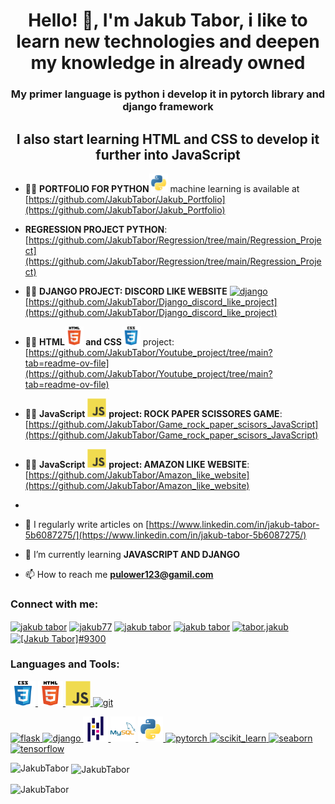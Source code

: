 
<h1 align="center">Hello! 👋, I'm Jakub Tabor, i like to learn new technologies and deepen my knowledge in already owned</h1>
<h3 align="center">My primer language is python i develop it in pytorch library and django framework</h3>
<h2 align="center">I also start learning HTML and CSS to develop it further into JavaScript</h2>

- 👨‍💻 **PORTFOLIO FOR PYTHON**<img src="https://raw.githubusercontent.com/devicons/devicon/master/icons/python/python-original.svg" alt="python" width="30" height="30"/> machine learning is available at [https://github.com/JakubTabor/Jakub_Portfolio](https://github.com/JakubTabor/Jakub_Portfolio)

- **REGRESSION PROJECT PYTHON**: [https://github.com/JakubTabor/Regression/tree/main/Regression_Project](https://github.com/JakubTabor/Regression/tree/main/Regression_Project)


- 👨‍💻 **DJANGO PROJECT: DISCORD LIKE WEBSITE** <a href="https://www.djangoproject.com/" target="_blank" rel="noreferrer"> <img src="https://cdn.worldvectorlogo.com/logos/django.svg" alt="django" width="30" height="30"/>[https://github.com/JakubTabor/Django_discord_like_project](https://github.com/JakubTabor/Django_discord_like_project)

- 👨‍💻 **HTML<img src="https://raw.githubusercontent.com/devicons/devicon/master/icons/html5/html5-original-wordmark.svg" alt="html5" width="30" height="30"/> and CSS**<img src="https://raw.githubusercontent.com/devicons/devicon/master/icons/css3/css3-original-wordmark.svg" alt="css3" width="30" height="30"/> project: [https://github.com/JakubTabor/Youtube_project/tree/main?tab=readme-ov-file](https://github.com/JakubTabor/Youtube_project/tree/main?tab=readme-ov-file)

- 👨‍💻 **JavaScript** <img src="https://raw.githubusercontent.com/devicons/devicon/master/icons/javascript/javascript-original.svg" alt="javascript" width="30" height="30"/> **project: ROCK PAPER SCISSORES GAME**: [https://github.com/JakubTabor/Game_rock_paper_scisors_JavaScript](https://github.com/JakubTabor/Game_rock_paper_scisors_JavaScript)

- 👨‍💻 **JavaScript** <img src="https://raw.githubusercontent.com/devicons/devicon/master/icons/javascript/javascript-original.svg" alt="javascript" width="30" height="30"/> **project: AMAZON LIKE WEBSITE**: [https://github.com/JakubTabor/Amazon_like_website](https://github.com/JakubTabor/Amazon_like_website)
- 
- 📝 I regularly write articles on [https://www.linkedin.com/in/jakub-tabor-5b6087275/](https://www.linkedin.com/in/jakub-tabor-5b6087275/)

- 🌱 I’m currently learning **JAVASCRIPT AND DJANGO**

- 📫 How to reach me **pulower123@gamil.com**

<h3 align="left">Connect with me:</h3>
<p align="left">
<a href="https://linkedin.com/in/jakub-tabor-5b6087275/" target="blank"><img align="center" src="https://raw.githubusercontent.com/rahuldkjain/github-profile-readme-generator/master/src/images/icons/Social/linked-in-alt.svg" alt="jakub tabor" height="30" width="40" /></a>
<a href="https://stackoverflow.com/users/Jakub77" target="blank"><img align="center" src="https://raw.githubusercontent.com/rahuldkjain/github-profile-readme-generator/master/src/images/icons/Social/stack-overflow.svg" alt="jakub77" height="30" width="40" /></a>
<a href="https://kaggle.com/jakub tabor" target="blank"><img align="center" src="https://raw.githubusercontent.com/rahuldkjain/github-profile-readme-generator/master/src/images/icons/Social/kaggle.svg" alt="jakub tabor" height="30" width="40" /></a>
<a href="https://fb.com/jakub tabor" target="blank"><img align="center" src="https://raw.githubusercontent.com/rahuldkjain/github-profile-readme-generator/master/src/images/icons/Social/facebook.svg" alt="jakub tabor" height="30" width="40" /></a>
<a href="https://instagram.com/tabor.jakub" target="blank"><img align="center" src="https://raw.githubusercontent.com/rahuldkjain/github-profile-readme-generator/master/src/images/icons/Social/instagram.svg" alt="tabor.jakub" height="30" width="40" /></a>
<a href="https://discord.gg/[Jakub Tabor]#9300" target="blank"><img align="center" src="https://raw.githubusercontent.com/rahuldkjain/github-profile-readme-generator/master/src/images/icons/Social/discord.svg" alt="[Jakub Tabor]#9300" height="30" width="40" /></a>
</p>

<h3 align="left">Languages and Tools:</h3>
<p align="left"> 
<a href="https://www.w3schools.com/css/" target="_blank" rel="noreferrer"> <img src="https://raw.githubusercontent.com/devicons/devicon/master/icons/css3/css3-original-wordmark.svg" alt="css3" width="40" height="40"/> </a>
<a href="https://www.w3.org/html/" target="_blank" rel="noreferrer"> <img src="https://raw.githubusercontent.com/devicons/devicon/master/icons/html5/html5-original-wordmark.svg" alt="html5" width="40" height="40"/> </a> <a href="https://developer.mozilla.org/en-US/docs/Web/JavaScript" target="_blank" rel="noreferrer"> <img src="https://raw.githubusercontent.com/devicons/devicon/master/icons/javascript/javascript-original.svg" alt="javascript" width="40" height="40"/>
 <a href="https://git-scm.com/" target="_blank" rel="noreferrer"> <img src="https://www.vectorlogo.zone/logos/git-scm/git-scm-icon.svg" alt="git" width="40" height="40"/> <p align="left">
  <a href="https://flask.palletsprojects.com/" target="_blank" rel="noreferrer"> <img src="https://www.vectorlogo.zone/logos/pocoo_flask/pocoo_flask-icon.svg" alt="flask" width="40" height="40"/> </a>  <a href="https://www.djangoproject.com/" target="_blank" rel="noreferrer"> <img src="https://cdn.worldvectorlogo.com/logos/django.svg" alt="django" width="40" height="40"/> 
                                                                                                                                                                                                            <a href="https://pandas.pydata.org/" target="_blank" rel="noreferrer"> <img src="https://raw.githubusercontent.com/devicons/devicon/2ae2a900d2f041da66e950e4d48052658d850630/icons/pandas/pandas-original.svg" alt="pandas" width="40" height="40"/> </a> <a href="https://www.mysql.com/" target="_blank" rel="noreferrer"> <img src="https://raw.githubusercontent.com/devicons/devicon/master/icons/mysql/mysql-original-wordmark.svg" alt="mysql" width="40" height="40"/>
                                                                                                                                                                   <a href="https://www.python.org" target="_blank" rel="noreferrer"> <img src="https://raw.githubusercontent.com/devicons/devicon/master/icons/python/python-original.svg" alt="python" width="40" height="40"/> </a> <a href="https://pytorch.org/" target="_blank" rel="noreferrer"> <img src="https://www.vectorlogo.zone/logos/pytorch/pytorch-icon.svg" alt="pytorch" width="40" height="40"/> </a> <a href="https://scikit-learn.org/" target="_blank" rel="noreferrer"> <img src="https://upload.wikimedia.org/wikipedia/commons/0/05/Scikit_learn_logo_small.svg" alt="scikit_learn" width="40" height="40"/> </a> <a href="https://seaborn.pydata.org/" target="_blank" rel="noreferrer"> <img src="https://seaborn.pydata.org/_images/logo-mark-lightbg.svg" alt="seaborn" width="40" height="40"/> </a> <a href="https://www.tensorflow.org" target="_blank" rel="noreferrer"> <img src="https://www.vectorlogo.zone/logos/tensorflow/tensorflow-icon.svg" alt="tensorflow" width="40" height="40"/> </a> </p>

<p><img align="left" src="https://github-readme-stats.vercel.app/api/top-langs?username=JakubTabor&show_icons=true&locale=en&layout=compact" alt="JakubTabor" /></p>

<p>&nbsp;<img align="center" src="https://github-readme-stats.vercel.app/api?username=JakubTabor&show_icons=true&locale=en" alt="JakubTabor" /></p>

<p><img align="center" src="https://github-readme-streak-stats.herokuapp.com/?user=JakubTabor&" alt="JakubTabor" /></p>
